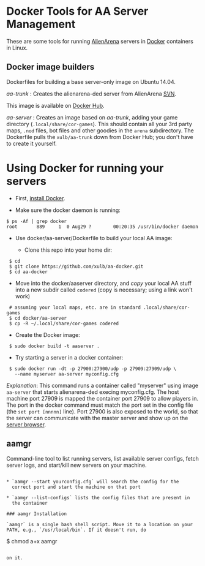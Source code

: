 Docker Tools for AA Server Management
=====================================

These are some tools for running [AlienArena](http://red.planetarena.org)
servers in [Docker](http://www.docker.com) containers in Linux.

## Docker image builders

Dockerfiles for building a base server-only image on Ubuntu 14.04.

_aa-trunk_ : Creates the alienarena-ded server from AlienArena [SVN](http://svn.icculus.org/alienarena).

This image is available on [Docker Hub](https://hub.docker.com/r/xulb/aa-trunk).

_aa-server_ : Creates an image based on _aa-trunk_, adding your game directory
(`.local/share/cor-games`). This should contain all your 3rd party maps, `.nod` files, bot files and other goodies in the `arena` subdirectory. 
The Dockerfile pulls the `xulb/aa-trunk` down from Docker Hub; you don't 
have to create it yourself.

# Using Docker for running your servers

* First, [install Docker](https://docs.docker.com/installation/).

* Make sure the docker daemon is running:
```
$ ps -Af | grep docker
root       889     1  0 Aug29 ?        00:20:35 /usr/bin/docker daemon
```

* Use docker/aa-server/Dockerfile to build your local AA image:

  * Clone this repo into your home dir:
```
 $ cd
 $ git clone https://github.com/xulb/aa-docker.git
 $ cd aa-docker
```

  * Move into the docker/aaserver directory, and *copy* your local AA stuff 
into a new subdir called `codered` (copy is necessary; using a link won't work)
```
 # assuming your local maps, etc. are in standard .local/share/cor-games
 $ cd docker/aa-server
 $ cp -R ~/.local/share/cor-games codered
```

  * Create the Docker image:

```
 $ sudo docker build -t aaserver .
```

  * Try starting a server in a docker container:

```
 $ sudo docker run -dt -p 27900:27900/udp -p 27909:27909/udp \
   --name myserver aa-server myconfig.cfg
```

_Explanation_: This command runs a container called "myserver" using
image `aa-server` that starts alienarena-ded execing myconfig.cfg. The
host machine port 27909 is mapped the container port 27909 to allow
players in. The port in the docker command must match the port set in
the config file (the `set port [nnnnn]` line). Port 27900 is also
exposed to the world, so that the server can communicate with the
master server and show up on the [server
browser](http://hal.nanoid.net/arena/tools/browser/).

## aamgr

Command-line tool to list running servers, list available server
configs, fetch server logs, and start/kill new servers on your
machine.

```

* `aamgr --start yourconfig.cfg` will search the config for the
  correct port and start the machine on that port

* `aamgr --list-configs` lists the config files that are present in
  the container

### aamgr Installation

`aamgr` is a single bash shell script. Move it to a location on your
PATH, e.g., `/usr/local/bin`. If it doesn't run, do

```
$ chmod a+x aamgr
```

on it.


